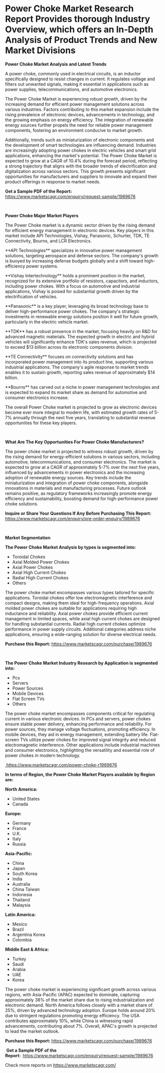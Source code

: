 <p><h1>Power Choke Market Research Report Provides thorough Industry Overview, which offers an In-Depth Analysis of Product Trends and New Market Divisions</h1></p><p><strong>Power Choke Market Analysis and Latest Trends</strong></p>
<p><p>A power choke, commonly used in electrical circuits, is an inductor specifically designed to resist changes in current. It regulates voltage and filters out unwanted signals, making it essential in applications such as power supplies, telecommunications, and automotive electronics. </p><p>The Power Choke Market is experiencing robust growth, driven by the increasing demand for efficient power management solutions across various industries. Factors contributing to this market expansion include the rising prevalence of electronic devices, advancements in technology, and the growing emphasis on energy efficiency. The integration of renewable energy sources further propels the need for reliable power management components, fostering an environment conducive to market growth.</p><p>Additionally, trends such as miniaturization of electronic components and the development of smart technologies are influencing demand. Industries are increasingly adopting power chokes in electric vehicles and smart grid applications, enhancing the market's potential. The Power Choke Market is expected to grow at a CAGR of 10.4% during the forecast period, reflecting a strong trajectory that aligns with the broader trends of electrification and digitalization across various sectors. This growth presents significant opportunities for manufacturers and suppliers to innovate and expand their product offerings in response to market needs.</p></p>
<p><strong>Get a Sample PDF of the Report:&nbsp;</strong> <a href="https://www.marketscagr.com/enquiry/request-sample/1989676?utm_campaign=1944&utm_medium=2&utm_source=Github&utm_content=ia&utm_term=11022025&utm_id=power-choke">https://www.marketscagr.com/enquiry/request-sample/1989676</a></p>
<p>&nbsp;</p>
<p><strong>Power Choke Major Market Players</strong></p>
<p><p>The Power Choke market is a dynamic sector driven by the rising demand for efficient energy management in electronic devices. Key players in this market include API Technologies, Vishay, Panasonic, Schurter, TDK, TE Connectivity, Bourns, and LCR Electronics.</p><p>**API Technologies** specializes in innovative power management solutions, targeting aerospace and defense sectors. The company's growth is buoyed by increasing defense budgets globally and a shift toward high-efficiency power systems.</p><p>**Vishay Intertechnology** holds a prominent position in the market, recognized for its extensive portfolio of resistors, capacitors, and inductors, including power chokes. With a focus on automotive and industrial applications, Vishay is poised for substantial growth driven by the electrification of vehicles.</p><p>**Panasonic** is a key player, leveraging its broad technology base to deliver high-performance power chokes. The company's strategic investments in renewable energy solutions position it well for future growth, particularly in the electric vehicle market.</p><p>**TDK** has a robust presence in the market, focusing heavily on R&D for advanced magnetic materials. The expected growth in electric and hybrid vehicles will significantly enhance TDK's sales revenue, which is projected to exceed $13 billion across its electronic components division.</p><p>**TE Connectivity** focuses on connectivity solutions and has incorporated power management into its product line, supporting various industrial applications. The company's agile response to market trends enables it to sustain growth, reporting sales revenue of approximately $14 billion.</p><p>**Bourns** has carved out a niche in power management technologies and is expected to expand its market share as demand for automotive and consumer electronics increase.</p><p>The overall Power Choke market is projected to grow as electronic devices become ever more integral to modern life, with estimated growth rates of 5-7% annually through the next five years, translating to substantial revenue opportunities for these key players.</p></p>
<p>&nbsp;</p>
<p><strong>What Are The Key Opportunities For Power Choke Manufacturers?</strong></p>
<p><p>The power choke market is projected to witness robust growth, driven by the rising demand for energy-efficient solutions in various sectors, including automotive, telecommunications, and consumer electronics. The market is expected to grow at a CAGR of approximately 5-7% over the next five years, influenced by advancements in power electronics and the increasing adoption of renewable energy sources. Key trends include the miniaturization and integration of power choke components, alongside innovations in materials and manufacturing processes. Future outlook remains positive, as regulatory frameworks increasingly promote energy efficiency and sustainability, boosting demand for high-performance power choke solutions.</p></p>
<p><strong>Inquire or Share Your Questions If Any Before Purchasing This Report:</strong> <a href="https://www.marketscagr.com/enquiry/pre-order-enquiry/1989676?utm_campaign=1944&utm_medium=2&utm_source=Github&utm_content=ia&utm_term=11022025&utm_id=power-choke">https://www.marketscagr.com/enquiry/pre-order-enquiry/1989676</a></p>
<p>&nbsp;</p>
<p><strong>Market Segmentation</strong></p>
<p><strong>The Power Choke Market Analysis by types is segmented into:</strong></p>
<p><ul><li>Toroidal Chokes</li><li>Axial Molded Power Chokes</li><li>Axial Power Chokes</li><li>Axial High Current Chokes</li><li>Radial High Current Chokes</li><li>Others</li></ul></p>
<p><p>The power choke market encompasses various types tailored for specific applications. Toroidal chokes offer low electromagnetic interference and compact designs, making them ideal for high-frequency operations. Axial molded power chokes are suitable for applications requiring high inductance and reliability. Axial power chokes provide efficient current management in limited spaces, while axial high current chokes are designed for handling substantial currents. Radial high current chokes optimize performance in power supply circuits. Additional categories address niche applications, ensuring a wide-ranging solution for diverse electrical needs.</p></p>
<p><strong>Purchase this Report:&nbsp;</strong><a href="https://www.marketscagr.com/purchase/1989676?utm_campaign=1944&utm_medium=2&utm_source=Github&utm_content=ia&utm_term=11022025&utm_id=power-choke">https://www.marketscagr.com/purchase/1989676</a></p>
<p>&nbsp;</p>
<p><strong>The Power Choke Market Industry Research by Application is segmented into:</strong></p>
<p><ul><li>Pcs</li><li>Servers</li><li>Power Sources</li><li>Mobile Devices</li><li>Flat Screen TVs</li><li>Others</li></ul></p>
<p><p>The power choke market encompasses components critical for regulating current in various electronic devices. In PCs and servers, power chokes ensure stable power delivery, enhancing performance and reliability. For power sources, they manage voltage fluctuations, promoting efficiency. In mobile devices, they aid in energy management, extending battery life. Flat-screen TVs utilize power chokes for improved signal integrity and reduced electromagnetic interference. Other applications include industrial machines and consumer electronics, highlighting the versatility and essential role of power chokes in modern technology.</p></p>
<p><a href="https://www.marketscagr.com/power-choke-r1989676?utm_campaign=1944&utm_medium=2&utm_source=Github&utm_content=ia&utm_term=11022025&utm_id=power-choke">&nbsp;https://www.marketscagr.com/power-choke-r1989676</a></p>
<p><strong>In terms of Region, the Power Choke Market Players available by Region are:</strong></p>
<p>
    <p> <strong> North America: </strong>
        <ul>
            <li>United States</li>
            <li>Canada</li>
        </ul>
        </p> 
    <p> <strong> Europe: </strong>
        <ul>
            <li>Germany</li>
            <li>France</li>
            <li>U.K.</li>
            <li>Italy</li>
            <li>Russia</li>
        </ul>
        </p> 
    <p> <strong> Asia-Pacific: </strong>
        <ul>
            <li>China</li>
            <li>Japan</li>
            <li>South Korea</li>
            <li>India</li>
            <li>Australia</li>
            <li>China Taiwan</li>
            <li>Indonesia</li>
            <li>Thailand</li>
            <li>Malaysia</li>
        </ul>
        </p> 
    <p> <strong> Latin America: </strong>
        <ul>
            <li>Mexico</li>
            <li>Brazil</li>
            <li>Argentina Korea</li>
            <li>Colombia</li>
        </ul>
        </p> 
    <p> <strong> Middle East & Africa: </strong>
        <ul>
            <li>Turkey</li>
            <li>Saudi</li>
            <li>Arabia</li>
            <li>UAE</li>
            <li>Korea</li>
        </ul>
    </p>
    </p>
<p><p>The power choke market is experiencing significant growth across various regions, with Asia-Pacific (APAC) expected to dominate, capturing approximately 38% of the market share due to rising industrialization and electronic demand. North America follows closely with a market share of 25%, driven by advanced technology adoption. Europe holds around 20% due to stringent regulations promoting energy efficiency. The USA contributes approximately 10%, while China is witnessing rapid advancements, contributing about 7%. Overall, APAC's growth is projected to lead the market outlook.</p></p>
<p><strong>Purchase this Report: </strong><a href="https://www.marketscagr.com/purchase/1989676?utm_campaign=1944&utm_medium=2&utm_source=Github&utm_content=ia&utm_term=11022025&utm_id=power-choke">https://www.marketscagr.com/purchase/1989676</a></p>
<p>&nbsp;<strong>Get a Sample PDF of the Report:&nbsp;&nbsp;</strong><a href="https://www.marketscagr.com/enquiry/request-sample/1989676?utm_campaign=1944&utm_medium=2&utm_source=Github&utm_content=ia&utm_term=11022025&utm_id=power-choke">https://www.marketscagr.com/enquiry/request-sample/1989676</a></p>
<p><strong></strong></p>
<p>Check more reports on <a href="https://www.marketscagr.com/?utm_campaign=1944&utm_medium=2&utm_source=Github&utm_content=ia&utm_term=11022025&utm_id=power-choke">https://www.marketscagr.com/</a></p>